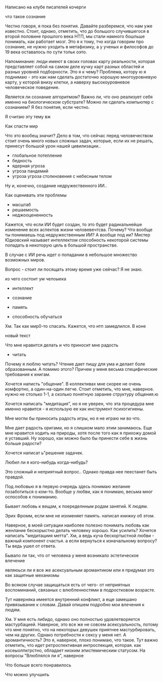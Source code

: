 Написано на клубе писателей кочерги

что такое сознание

Честно говоря, я пока без понятия. Давайте разберемся, что нам уже известно. Стоит, однако, отметить, что до большого случившегося в второй половине прошлого века НТП, мы стали намного бошльше понимать, как работает мозг. Это я к тому, тчо когда говорим про сознание, не нужно уходить в метафизику, а у ученых и философов до 19 века оставалось по сути тольк оэто.

Напоминание: люди имеют в своих головах карту реальности, которая представляет собой на самом деле кучку карт разных областей и разных уровней подборности. Это я к чему? Проблема, котору ю я поднимаю - это как нам сделать достаточно хорошую многоуровневую карту, у которой внизу клетки, а наверху высокоуровневое человеческое поведение.

Является ли сознание алгоритмом? Важно ли, что оно реализует себя именно на биологическом субстрате? Можно ли сделать компьютер с сознанием? Я без понятия, если честно. 

Я считаю эту тему вж

Как спасти мир

Что это вообещ значит? Дело в том, что сейчас перед человечеством стоит очень много новых сложных задач, которые, если их не решать, принесут большой урон нашей цивилизации..

- глобальное потепление
- бедность
- ядерная угроза
- угроза пандемий
- угроза угроза столкновения с небесным телом

Ну и, конечно, создание недружественного ИИ..

Как оценивать эти проблемы
- масштаб
- решаемость
- неджооцененность

Кажется, что если ИИ будет создан, то это будет радикальнейше изменение всех аспектов жизни человевечтсва. Почему? Что вообще ты понимаешь под недружественным ИИ? А вообще под ии? Мистер Юдковский называет интеллектом способность некоторой системы попадать в некоторую цель в большой пространстве.

В случае с ИИ речь идет о попадании в небольшое множество возможных миров.

Вопрос - стоит ли посящать этому время уже сейчас? Я не знаю. 

из чего состоит ум челоыека
- интеллект
- сознание
- память

- способность обучаться

Хм. Так как мир0-то спасать. Кажется, что нтп замедлился. В коне


новый текст

Что мне нравится делать и что приносит мне радость
- читать

Почему я люблю читать? Чтение дает пищу для ума и делает боле образованным. А помимо этого? Причем у меня весьма специфические требования к книгам.


Хочется написть "общение". В коллективах мне скорее не очень комфортно, а один-на-один легче. Стоит отметить, что мне, наверное. нужно не столько 1-1, а сколько понятную заранее структуру общения.ю 

Хочется написать "медитация", но я не уверен, что эта процедура мне именно нравится - я использую ее как инструмент психогигиены.

Мне могли бы приносить радость игры, но я не играю ни во что.

Мне дает радость оригами, но я слишком мало этим занимаюсь. Еще мне нравится ходить на природы, хотя после того как я прихожу домой я уставший. Ну хорошо, как можно было бы принести себе в жизнь больше радости? 

Хочется написат ь"решение задачек. 


Любил ли я кого-нибудь когда-нибудь?

Это сложный и неприятный вопрос.. Однако правда нее пеестанет быть правдой.

Под любовью я в первую очередь здесь понимаю желание позаботиться о ком-то. Вообще у любви, как я понимаю, весьма мног оспособов к пониманию. 

Бывает любовь к вещам, к поеределнным родам занятий. К людям.

Эрих Фромм, если мне не изхменяет память. написал книжку об этом.

Наверное, в моей ситуации наиболее полезно понимать любовь как женлание бескорыстно делать человеку хорошо. Как усилить? Хочется написать "медитациия метта". Хм, а ведь куча бескортыстной любви - важный компонент счастья. 
а если вернуться к изначальному вопросу? Ты ведь ушел от ответа. 

Бывало ли так, что от человека у меня возникало эстетическое влечение


являюьси ли я все же асексуальным аромантиком или я придумал это как защитные механизмы

Во всяком случае защищаться есть от чего- от неприятных воспоминаний, связаных с влюбленностями в подростковом возрасте.

Тут наверняка имеется внутренний конфликт, а еще замешано привязывание к словам. Давай опишем подробно мои влечения к людям.

Хм. У мня есть либидо, однако оно полностью удовлетворяется мастурбацией. Наверное, это все же не совсем асексуальность, потому что мне понятно, что на некоторых девушек приятнее мастурбировать, чем на других. Однако потребности к сексу у меня нет. А аромантичность? Это я, наверное, плохо понимаю, что такое. Тут важно отметить, что идет ретроспективная интроспекция, которая. как изсеыолпкгрстно, обладает низким эпистемическим статусом. На вопросы "Влюблялся ли я", наверное

Что больше всего понравилось

Что можно улучшить